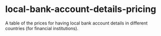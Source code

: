 # local-bank-account-details-pricing
A table of the prices for having local bank account details in different countries (for financial institutions).
